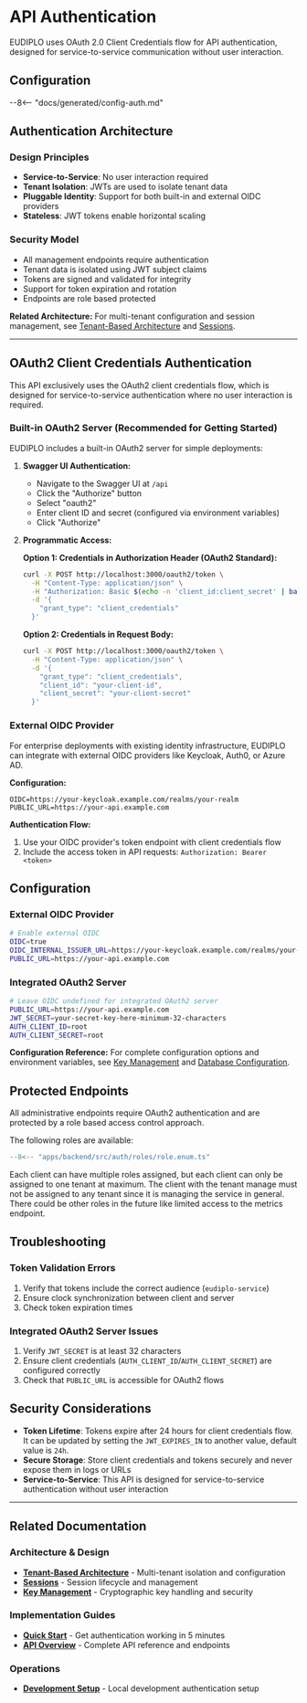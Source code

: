 # API Authentication

EUDIPLO uses OAuth 2.0 Client Credentials flow for API authentication, designed
for service-to-service communication without user interaction.

## Configuration

--8<-- "docs/generated/config-auth.md"

## Authentication Architecture

### Design Principles

- **Service-to-Service**: No user interaction required
- **Tenant Isolation**: JWTs are used to isolate tenant data
- **Pluggable Identity**: Support for both built-in and external OIDC providers
- **Stateless**: JWT tokens enable horizontal scaling

### Security Model

- All management endpoints require authentication
- Tenant data is isolated using JWT subject claims
- Tokens are signed and validated for integrity
- Support for token expiration and rotation
- Endpoints are role based protected

**Related Architecture:** For multi-tenant configuration and session management,
see [Tenant-Based Architecture](../architecture/tenant.md) and
[Sessions](../architecture/sessions.md).

---

## OAuth2 Client Credentials Authentication

This API exclusively uses the OAuth2 client credentials flow, which is designed
for service-to-service authentication where no user interaction is required.

### Built-in OAuth2 Server (Recommended for Getting Started)

EUDIPLO includes a built-in OAuth2 server for simple deployments:

1. **Swagger UI Authentication:**

   - Navigate to the Swagger UI at `/api`
   - Click the "Authorize" button
   - Select "oauth2"
   - Enter client ID and secret (configured via environment variables)
   - Click "Authorize"

2. **Programmatic Access:**

   **Option 1: Credentials in Authorization Header (OAuth2 Standard):**

   ```bash
   curl -X POST http://localhost:3000/oauth2/token \
     -H "Content-Type: application/json" \
     -H "Authorization: Basic $(echo -n 'client_id:client_secret' | base64)" \
     -d '{
       "grant_type": "client_credentials"
     }'
   ```

   **Option 2: Credentials in Request Body:**

   ```bash
   curl -X POST http://localhost:3000/oauth2/token \
     -H "Content-Type: application/json" \
     -d '{
       "grant_type": "client_credentials",
       "client_id": "your-client-id",
       "client_secret": "your-client-secret"
     }'
   ```

### External OIDC Provider

For enterprise deployments with existing identity infrastructure, EUDIPLO can
integrate with external OIDC providers like Keycloak, Auth0, or Azure AD.

**Configuration:**

```env
OIDC=https://your-keycloak.example.com/realms/your-realm
PUBLIC_URL=https://your-api.example.com
```

**Authentication Flow:**

1. Use your OIDC provider's token endpoint with client credentials flow
2. Include the access token in API requests: `Authorization: Bearer <token>`

## Configuration

### External OIDC Provider

```bash
# Enable external OIDC
OIDC=true
OIDC_INTERNAL_ISSUER_URL=https://your-keycloak.example.com/realms/your-realm
PUBLIC_URL=https://your-api.example.com
```

### Integrated OAuth2 Server

```bash
# Leave OIDC undefined for integrated OAuth2 server
PUBLIC_URL=https://your-api.example.com
JWT_SECRET=your-secret-key-here-minimum-32-characters
AUTH_CLIENT_ID=root
AUTH_CLIENT_SECRET=root
```

**Configuration Reference:** For complete configuration options and environment
variables, see [Key Management](../architecture/key-management.md) and
[Database Configuration](../architecture/database.md).

## Protected Endpoints

All administrative endpoints require OAuth2 authentication and are protected by a role based access control approach.

The following roles are available:

```typescript
--8<-- "apps/backend/src/auth/roles/role.enum.ts"
```

Each client can have multiple roles assigned, but each client can only be assigned to one tenant at maximum. The client with the tenant manage must not be assigned to any tenant since it is managing the service in general. There could be other roles in the future like limited access to the metrics endpoint.

## Troubleshooting

### Token Validation Errors

1. Verify that tokens include the correct audience (`eudiplo-service`)
2. Ensure clock synchronization between client and server
3. Check token expiration times

### Integrated OAuth2 Server Issues

1. Verify `JWT_SECRET` is at least 32 characters
2. Ensure client credentials (`AUTH_CLIENT_ID`/`AUTH_CLIENT_SECRET`) are
   configured correctly
3. Check that `PUBLIC_URL` is accessible for OAuth2 flows

## Security Considerations

- **Token Lifetime**: Tokens expire after 24 hours for client credentials flow. It can be updated by setting the `JWT_EXPIRES_IN` to another value, default value is `24h`.
- **Secure Storage**: Store client credentials and tokens securely and never
  expose them in logs or URLs
- **Service-to-Service**: This API is designed for service-to-service
  authentication without user interaction

---

## Related Documentation

### Architecture & Design

- **[Tenant-Based Architecture](../architecture/tenant.md)** - Multi-tenant
  isolation and configuration
- **[Sessions](../architecture/sessions.md)** - Session lifecycle and management
- **[Key Management](../architecture/key-management.md)** - Cryptographic key
  handling and security

### Implementation Guides

- **[Quick Start](../getting-started/quick-start.md)** - Get authentication
  working in 5 minutes
- **[API Overview](./index.md)** - Complete API reference and endpoints

### Operations

- **[Development Setup](../development/running-locally.md)** - Local development
  authentication setup
